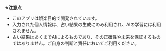 **※注意点**
* このアプリは娯楽目的で開発されています。
* 入力された個人情報は、占い結果の生成にのみ利用され、AIの学習には利用されません。
* 占い結果はあくまでAIによるものであり、その正確性や未来を保証するものではありません。ご自身の判断と責任においてご利用ください。
